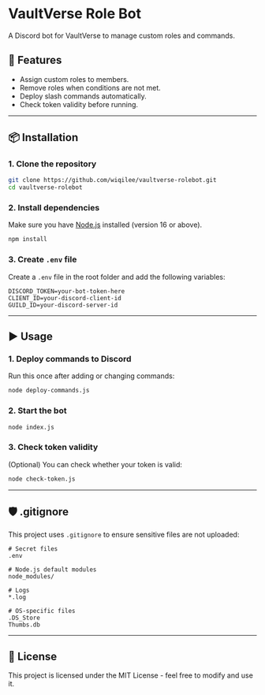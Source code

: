 # VaultVerse Role Bot

A Discord bot for VaultVerse to manage custom roles and commands.

## 📌 Features
- Assign custom roles to members.
- Remove roles when conditions are not met.
- Deploy slash commands automatically.
- Check token validity before running.

---

## 📦 Installation

### 1. Clone the repository
```bash
git clone https://github.com/wiqilee/vaultverse-rolebot.git
cd vaultverse-rolebot
```

### 2. Install dependencies
Make sure you have [Node.js](https://nodejs.org/) installed (version 16 or above).
```bash
npm install
```

### 3. Create `.env` file
Create a `.env` file in the root folder and add the following variables:
```env
DISCORD_TOKEN=your-bot-token-here
CLIENT_ID=your-discord-client-id
GUILD_ID=your-discord-server-id
```

---

## ▶️ Usage

### 1. Deploy commands to Discord
Run this once after adding or changing commands:
```bash
node deploy-commands.js
```

### 2. Start the bot
```bash
node index.js
```

### 3. Check token validity
(Optional) You can check whether your token is valid:
```bash
node check-token.js
```

---

## 🛡️ .gitignore
This project uses `.gitignore` to ensure sensitive files are not uploaded:
```
# Secret files
.env

# Node.js default modules
node_modules/

# Logs
*.log

# OS-specific files
.DS_Store
Thumbs.db
```

---

## 📄 License
This project is licensed under the MIT License - feel free to modify and use it.
